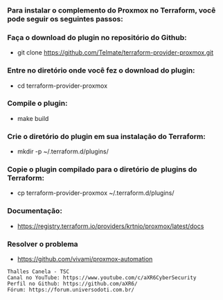 ### Para instalar o complemento do Proxmox no Terraform, você pode seguir os seguintes passos:

### Faça o download do plugin no repositório do Github:
* git clone https://github.com/Telmate/terraform-provider-proxmox.git

### Entre no diretório onde você fez o download do plugin:
* cd terraform-provider-proxmox

### Compile o plugin:
* make build

### Crie o diretório do plugin em sua instalação do Terraform:
* mkdir -p ~/.terraform.d/plugins/

### Copie o plugin compilado para o diretório de plugins do Terraform:
* cp terraform-provider-proxmox ~/.terraform.d/plugins/

### Documentação:
* https://registry.terraform.io/providers/krtnio/proxmox/latest/docs


### Resolver o problema
* https://github.com/vivami/proxmox-automation

```
Thalles Canela - TSC
Canal no YouTube: https://www.youtube.com/c/aXR6CyberSecurity
Perfil no Github: https://github.com/aXR6/
Fórum: https://forum.universodoti.com.br/
```